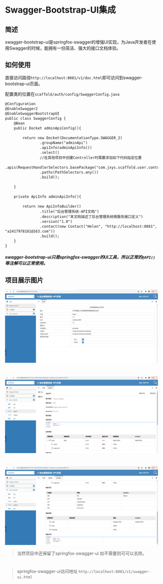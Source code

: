 # Swagger-Bootstrap-UI集成

## 简述
swagger-bootstrap-ui是springfox-swagger的增强UI实现，为Java开发者在使用Swagger的时候，能拥有一份简洁、强大的接口文档体验。
## 如何使用
直接访问路径`http://localhost:8081/v1/doc.html`即可访问到swagger-bootstrap-ui页面。

配置类的位置在`scaffold/auth/config/SwaggerConfig.java`
```java_holder_method_tree
@Configuration
@EnableSwagger2
@EnableSwaggerBootstrapUI
public class SwaggerConfig {
    @Bean
    public Docket adminApiConfig(){

        return new Docket(DocumentationType.SWAGGER_2)
                .groupName("adminApi")
                .apiInfo(adminApiInfo())
                .select()
                //在其他项目中创建Controller时需要添加如下代码指定位置
                .apis(RequestHandlerSelectors.basePackage("com.jxys.scaffold.user.controller"))
                .paths(PathSelectors.any())
                .build();

    }

    private ApiInfo adminApiInfo(){

        return new ApiInfoBuilder()
                .title("后台管理系统-API文档")
                .description("本文档描述了后台管理系统微服务接口定义")
                .version("1.0")
                .contact(new Contact("Helen", "http://localhost:8081", "a2417978181@163.com"))
                .build();
    }
}
```



##### swagger-bootstrap-ui只是springfox-swagger的UI工具，所以正常的`@API()`等注解可以正常使用。

## 项目展示图片

![springboot-scaffold](../image/swagger/1.jpg)
#
![springboot-scaffold](../image/swagger/2.jpg)
#
![springboot-scaffold](../image/swagger/3.jpg)


>当然项目中还保留了springfox-swagger-ui 如不需要则可可以去除。
#
>springfox-swagger-ui访问地址 `http://localhost:8081/v1/swagger-ui.html`
>